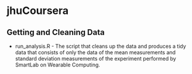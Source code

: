 jhuCoursera
===========
## Getting and Cleaning Data
* run_analysis.R - The script that cleans up the data and produces a tidy data that consists of only the data of the mean measurements and standard deviation measurements of the experiment performed by SmartLab on Wearable Computing.